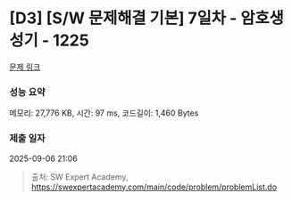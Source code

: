# [D3] [S/W 문제해결 기본] 7일차 - 암호생성기 - 1225 

[문제 링크](https://swexpertacademy.com/main/code/problem/problemDetail.do?contestProbId=AV14uWl6AF0CFAYD) 

### 성능 요약

메모리: 27,776 KB, 시간: 97 ms, 코드길이: 1,460 Bytes

### 제출 일자

2025-09-06 21:06



> 출처: SW Expert Academy, https://swexpertacademy.com/main/code/problem/problemList.do
